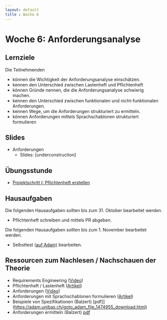 ```yaml
---
layout: default
title : Woche 6
---
```


# Woche 6: Anforderungsanalyse

## Lernziele

Die Teilnehmenden 
- können die Wichtigkeit der Anforderungsanalyse einschätzen.
- kennen den Unterschied zwischen Lastenheft und Pflichtenheft
- können Gründe nennen, die die Anforderungsanalyse schwierig machen.
- kennen den Unterschied zwischen funktionalen und nicht-funktionalen Anforderungen.
- kennen Wege, um die Anforderungen strukturiert zu ermitteln.
- können Anforderungen mittels Sprachschablonen strukturiert formulieren


## Slides

* Anforderungen 
   * Slides: [underconstruction]

## Übungsstunde

* [Projektschritt I: Pflichtenheft erstellen](../project/step1/exercises)


## Hausaufgaben

Die folgenden Hausaufgaben sollten bis zum 31. Oktober bearbeitet werden. 

- Pflichtenheft schreiben und mittels PR abgeben.

Die folgenden Hausaufgaben sollten bis zum 1. November bearbeitet werden. 
- Selbsttest ([auf Adam)](https://adam.unibas.ch/goto_adam_tst_1474883.html) bearbeiten.

## Ressourcen zum Nachlesen / Nachschauen der Theorie

* Requirements Engineering ([Video](https://tube.switch.ch/videos/e9a8b379))
* Pflichtenheft / Lastenheft ([Artikel](./articles/pflichtenheft1.html))
* Anforderungen ([Video](https://tube.switch.ch/videos/76899f60))
* Anforderungen mit Sprachschablonen formulieren ([Artikel](./articles/language-templates.html))
* Beispiele von Spezifikationen (Balzert) [pdf]](https://adam.unibas.ch/goto_adam_file_1474955_download.html)
* Anforderungen ermitteln (Balzert) [pdf](https://adam.unibas.ch/goto_adam_file_1474961_download.html)




